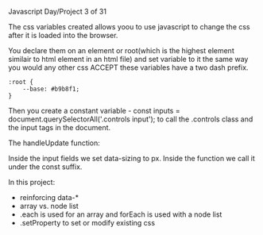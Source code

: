 Javascript Day/Project 3 of 31


The css variables created allows yoou to use javascript to change the css after it is loaded into the browser.

You declare them on an element or root(which is the highest element similair to html element in an html file) 
and set variable to it the same way you would  any other css ACCEPT these variables have a two dash prefix.

    :root {
        --base: #b9b8f1;
    }


Then you create a constant variable -     const inputs = document.querySelectorAll('.controls input');
to call the .controls  class and the input tags in the document.

The handleUpdate function:

Inside the input fields we set data-sizing to px. Inside the function we call it under the const suffix.

In this project:

* reinforcing data-*
* array vs. node list
* .each is used for an array and forEach is used with a node list 
* .setProperty to set or modify existing css
